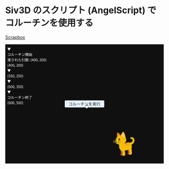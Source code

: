 # Siv3D のスクリプト (AngelScript) でコルーチンを使用する

[Scrapbox](https://scrapbox.io/voidproc-siv3d-examples/%E3%82%B9%E3%82%AF%E3%83%AA%E3%83%97%E3%83%88_(AngelScript)_%E3%81%A7%E3%82%B3%E3%83%AB%E3%83%BC%E3%83%81%E3%83%B3%E3%82%92%E4%BD%BF%E7%94%A8%E3%81%99%E3%82%8B)

![screenshot](./screenshot/screenshot.jpg)
